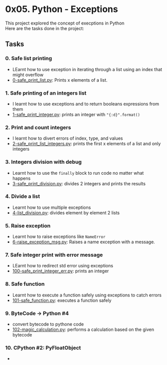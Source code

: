 # 0x05. Python - Exceptions

This project explored the concept of execptions in Python <br>
Here are the tasks done in the project:

## Tasks

### 0. Safe list printing
- LEarnt how to use exception in iterating through a list using an index that might overflow
- [0-safe_print_list.py](https://github.com/JerryEchimau/alx-higher_level_programming/blob/master/0x05-python-exceptions/0-safe_print_list.py): Prints x elements of a list.

### 1. Safe printing of an integers list
- I learnt how to use exceptions and to return booleans expressions from them
- [1-safe_print_integer.py](https://github.com/JerryEchimau/alx-higher_level_programming/blob/master/0x05-python-exceptions/1-safe_print_integer.py): prints an integer with ``"{:d}".format()``

### 2. Print and count integers
- I learnt how to divert errors of index, type, and values
- [2-safe_print_list_integers.py](https://github.com/JerryEchimau/alx-higher_level_programming/blob/master/0x05-python-exceptions/2-safe_print_list_integers.py): prints the first x elements of a list and only integers

### 3. Integers division with debug
- Learnt how to use the ``finally`` block to run code no matter what happens
- [3-safe_print_division.py](https://github.com/JerryEchimau/alx-higher_level_programming/blob/master/0x05-python-exceptions/3-safe_print_division.py): divides 2 integers and prints the results

### 4. Divide a list
- Learnt how to use multiple exceptions
- [4-list_division.py](https://github.com/JerryEchimau/alx-higher_level_programming/blob/master/0x05-python-exceptions/4-list_division.py): divides element by element 2 lists

### 5. Raise exception
- Learnt how to raise exceptions like ``NameError``
- [6-raise_exception_msg.py](https://github.com/JerryEchimau/alx-higher_level_programming/blob/master/0x05-python-exceptions/6-raise_exception_msg.py): Raises a name exception with a message.

### 7. Safe integer print with error message
- LEarnt how to redirect std error using exceptions
- [100-safe_print_integer_err.py](https://github.com/JerryEchimau/alx-higher_level_programming/blob/master/0x05-python-exceptions/100-safe_print_integer_err.py): prints an integer

### 8. Safe function
- Learnt how to execute a function safely using exceptions to catch errors
- [101-safe_function.py](https://github.com/JerryEchimau/alx-higher_level_programming/blob/master/0x05-python-exceptions/101-safe_function.py): executes a function safely

### 9. ByteCode -> Python #4
- convert bytecode to pythone code
- [102-magic_calculation.py](https://github.com/JerryEchimau/alx-higher_level_programming/blob/master/0x05-python-exceptions/102-magic_calculation.py): performs a calculation based on the given bytecode

### 10. CPython #2: PyFloatObject
- 
